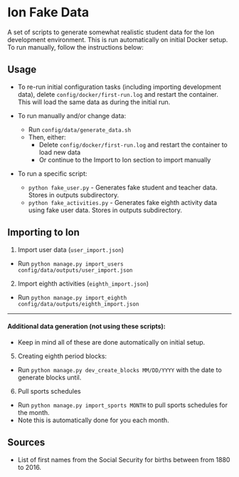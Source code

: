 # Ion Fake Data

A set of scripts to generate somewhat realistic student data for the Ion development environment. This is run automatically on initial Docker setup. To run manually, follow the instructions below:

## Usage

- To re-run initial configuration tasks (including importing development data), delete `config/docker/first-run.log` and restart the container. This will load the same data as during the initial run.
- To run manually and/or change data:

  - Run `config/data/generate_data.sh`
  - Then, either:
    - Delete `config/docker/first-run.log` and restart the container to load new data
    - Or continue to the Import to Ion section to import manually
- To run a specific script:

  - `python fake_user.py` - Generates fake student and teacher data.  Stores in outputs subdirectory.
  - `python fake_activities.py` - Generates fake eighth activity data using fake user data.  Stores in outputs subdirectory.

## Importing to Ion

1. Import user data (`user_import.json`)

* Run `python manage.py import_users config/data/outputs/user_import.json`

2. Import eighth activities (`eighth_import.json`)

* Run `python manage.py import_eighth config/data/outputs/eighth_import.json`

---

#### Additional data generation (not using these scripts):

- Keep in mind all of these are done automatically on initial setup.

5. Creating eighth period blocks:

* Run `python manage.py dev_create_blocks MM/DD/YYYY` with the date to generate blocks until.

6. Pull sports schedules

* Run `python manage.py import_sports MONTH` to pull sports schedules for the month.
* Note this is automatically done for you each month.

## Sources

* List of first names from the Social Security for births between from 1880 to 2016.
